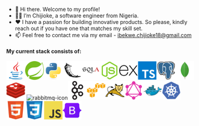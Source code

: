 - 👋 Hi there. Welcome to my profile!
- 👨‍💻 I’m Chijioke, a software engineer from Nigeria.
- ❤️ I have a passion for building innovative products. So please, kindly reach out if you have one that matches my skill set.
- 📫 Feel free to contact me via my email - ibekwe.chijioke18@gmail.com
#### My current stack consists of:
<img src="https://raw.githubusercontent.com/devicons/devicon/master/icons/java/java-original.svg" alt="java-icon" width="50" height="50"><img src="https://raw.githubusercontent.com/devicons/devicon/master/icons/spring/spring-original.svg" alt="spring-icon" width="50" height="50"><img src="https://raw.githubusercontent.com/devicons/devicon/master/icons/python/python-original.svg" alt="python-icon" width="50" height="50"><img src="https://raw.githubusercontent.com/devicons/devicon/master/icons/flask/flask-original.svg" alt="flask-icon" width="50" height="50"><img src="https://raw.githubusercontent.com/devicons/devicon/master/icons/sqlalchemy/sqlalchemy-original.svg" alt="sqlalchemy-icon" width="50" height="50"><img
src="https://raw.githubusercontent.com/devicons/devicon/master/icons/nodejs/nodejs-original.svg" alt="nodejs-icon" width="50" height="50"><img
src="https://raw.githubusercontent.com/devicons/devicon/master/icons/express/express-original.svg" alt="express-icon" width="50" height="50"><img
src="https://raw.githubusercontent.com/devicons/devicon/master/icons/typescript/typescript-original.svg" alt="typescript-icon" width="50" height="50"><img 
src="https://raw.githubusercontent.com/devicons/devicon/master/icons/postgresql/postgresql-original.svg" alt="postgres-icon" width="50" height="50"><img src="https://raw.githubusercontent.com/devicons/devicon/master/icons/mongodb/mongodb-original.svg" alt="mongodb-icon" width="50" height="50"><img src="https://raw.githubusercontent.com/devicons/devicon/master/icons/redis/redis-original.svg" alt="redis-icon" width="50" height="50">   <img src="https://www.svgrepo.com/show/303576/rabbitmq-logo.svg" alt="rabbitmq-icon" width="45" height="45"><img src="https://raw.githubusercontent.com/devicons/devicon/master/icons/apachekafka/apachekafka-original.svg" alt="kafka-icon" width="50" height="50"><img src="https://raw.githubusercontent.com/devicons/devicon/master/icons/amazonwebservices/amazonwebservices-original.svg" alt="aws-icon" width="50" height="50"><img src="https://raw.githubusercontent.com/devicons/devicon/master/icons/tomcat/tomcat-original.svg" alt="tomcat-icon" width="50" height="50"><img src="https://raw.githubusercontent.com/devicons/devicon/master/icons/graphql/graphql-plain.svg" alt="graphql-icon" width="50" height="50"><img src="https://raw.githubusercontent.com/devicons/devicon/master/icons/docker/docker-original.svg" alt="docker-icon" width="50" height="50"><img src="https://raw.githubusercontent.com/devicons/devicon/master/icons/kubernetes/kubernetes-plain.svg" alt="kubernetes-icon" width="50" height="50"><img src="https://raw.githubusercontent.com/devicons/devicon/master/icons/html5/html5-original.svg" alt="html-icon" width="50" height="50"><img src="https://raw.githubusercontent.com/devicons/devicon/master/icons/css3/css3-original.svg" alt="css-icon" width="50" height="50"><img src="https://raw.githubusercontent.com/devicons/devicon/master/icons/javascript/javascript-original.svg" alt="js-icon" width="50" height="50"><img src="https://raw.githubusercontent.com/devicons/devicon/master/icons/bootstrap/bootstrap-original.svg" alt="bootstrap-icon" width="50" height="50">





<!---
chijioke-ibekwe/chijioke-ibekwe is a ✨ special ✨ repository because its `README.md` (this file) appears on your GitHub profile.
You can click the Preview link to take a look at your changes.
--->
